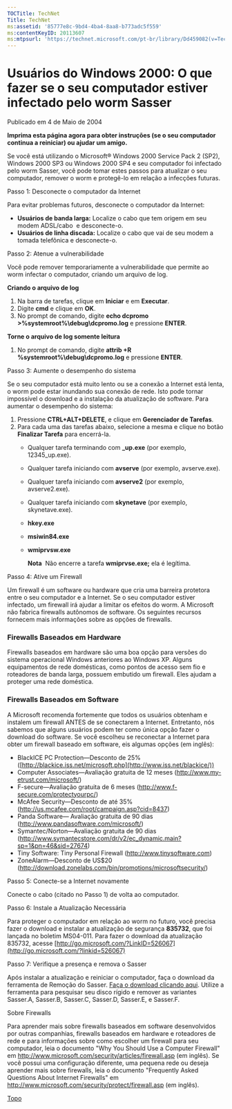 ```yaml
---
TOCTitle: TechNet
Title: TechNet
ms:assetid: '85777e8c-9bd4-4ba4-8aa8-b773adc5f559'
ms:contentKeyID: 20113607
ms:mtpsurl: 'https://technet.microsoft.com/pt-br/library/Dd459082(v=TechNet.10)'
---
```


Usuários do Windows 2000: O que fazer se o seu computador estiver infectado pelo worm Sasser
============================================================================================

Publicado em 4 de Maio de 2004

**Imprima esta página agora para obter instruções (se o seu computador continua a reiniciar) ou ajudar um amigo.**

Se você está utilizando o Microsoft® Windows 2000 Service Pack 2 (SP2), Windows 2000 SP3 ou Windows 2000 SP4 e seu computador foi infectado pelo worm Sasser, você pode tomar estes passos para atualizar o seu computador, remover o worm e protegê-lo em relação a infecções futuras.

Passo 1: Desconecte o computador da Internet

Para evitar problemas futuros, desconecte o computador da Internet:

-   **Usuários de banda larga:** Localize o cabo que tem origem em seu modem ADSL/cabo  e desconecte-o.
-   **Usuários de linha discada:** Localize o cabo que vai de seu modem a tomada telefônica e desconecte-o.

Passo 2: Atenue a vulnerabilidade

Você pode remover temporariamente a vulnerabilidade que permite ao worm infectar o computador, criando um arquivo de log.

**Criando o arquivo de log**

1.  Na barra de tarefas, clique em **Iniciar** e em **Executar**.
2.  Digite **cmd** e clique em **OK**.
3.  No prompt de comando, digite **echo dcpromo &gt;%systemroot%\\debug\\dcpromo.log** e pressione **ENTER**.

**Torne o arquivo de log somente leitura**

1.  No prompt de comando, digite **attrib +R %systemroot%\\debug\\dcpromo.log** e pressione **ENTER**.

Passo 3: Aumente o desempenho do sistema

Se o seu computador está muito lento ou se a conexão a Internet está lenta, o worm pode estar inundando sua conexão de rede. Isto pode tornar impossível o download e a instalação da atualização de software. Para aumentar o desempenho do sistema:

1.  Pressione **CTRL+ALT+DELETE**, e clique em **Gerenciador de Tarefas**.
2.  Para cada uma das tarefas abaixo, selecione a mesma e clique no botão **Finalizar Tarefa** para encerrá-la.
    -   Qualquer tarefa terminando com **\_up.exe** (por exemplo, 12345\_up.exe).
    -   Qualquer tarefa iniciando com **avserve** (por exemplo, avserve.exe).
    -   Qualquer tarefa iniciando com **avserve2** (por exemplo, avserve2.exe).
    -   Qualquer tarefa iniciando com **skynetave** (por exemplo, skynetave.exe).
    -   **hkey.exe**
    -   **msiwin84.exe**
    -   **wmiprvsw.exe**         

        **Nota**  Não encerre a tarefa **wmiprvse.exe;** ela é legítima.

Passo 4: Ative um Firewall

Um firewall é um software ou hardware que cria uma barreira protetora entre o seu computador e a Internet. Se o seu computador estiver infectado, um firewall irá ajudar a limitar os efeitos do worm. A Microsoft não fabrica firewalls autônomos de software. Os seguintes recursos fornecem mais informações sobre as opções de firewalls.

### Firewalls Baseados em Hardware

Firewalls baseados em hardware são uma boa opção para versões do sistema operacional Windows anteriores ao Windows XP. Alguns equipamentos de rede domésticas, como pontos de acesso sem fio e roteadores de banda larga, possuem embutido um firewall. Eles ajudam a proteger uma rede doméstica.

### Firewalls Baseados em Software

A Microsoft recomenda fortemente que todos os usuários obtenham e instalem um firewall ANTES de se conectarem a Internet. Entretanto, nós sabemos que alguns usuários podem ter como única opção fazer o download do software. Se você escolheu se reconectar a Internet para obter um firewall baseado em software, eis algumas opções (em inglês):

-   BlackICE PC Protection—Desconto de 25% ([http://blackice.iss.net/microsoft.php](http://www.iss.net/blackice/))
-   Computer Associates—Avaliação gratuita de 12 meses (<http://www.my-etrust.com/microsoft/>)
-   F-secure—Avaliação gratuita de 6 meses (<http://www.f-secure.com/protectyourpc/>)
-   McAfee Security—Desconto de até 35% (<http://us.mcafee.com/root/campaign.asp?cid=8437>)
-   Panda Software— Avaliação gratuita de 90 dias (<http://www.pandasoftware.com/microsoft/>)
-   Symantec/Norton—Avaliação gratuita de 90 dias (<http://www.symantecstore.com/dr/v2/ec_dynamic.main?sp=1&pn=46&sid=27674>)
-   Tiny Software: Tiny Personal Firewall (<http://www.tinysoftware.com>)
-   ZoneAlarm—Desconto de US$20 (<http://download.zonelabs.com/bin/promotions/microsoftsecurity/>)

Passo 5: Conecte-se a Internet novamente

Conecte o cabo (citado no Passo 1) de volta ao computador.

Passo 6: Instale a Atualização Necessária

Para proteger o computador em relação ao worm no futuro, você precisa fazer o download e instalar a atualização de segurança **835732**, que foi lançada no boletim MS04-011. Para fazer o download da atualização 835732, acesse [http://go.microsoft.com/?LinkID=526067](http://go.microsoft.com/?linkid=526067)

Passo 7: Verifique a presença e remova o Sasser

Após instalar a atualização e reiniciar o computador, faça o download da ferramenta de Remoção do Sasser. [Faça o download clicando aqui](http://www.microsoft.com/downloads/details.aspx?familyid=76c6de7e-1b6b-4fc3-90d4-9fa42d14cc17). Utilize a ferramenta para pesquisar seu disco rígido e remover as variantes Sasser.A, Sasser.B, Sasser.C, Sasser.D, Sasser.E, e Sasser.F.

Sobre Firewalls

Para aprender mais sobre firewalls baseados em software desenvolvidos por outras companhias, firewalls baseados em hardware e roteadores de rede e para informações sobre como escolher um firewall para seu computador, leia o documento "Why You Should Use a Computer Firewall" em <http://www.microsoft.com/security/articles/firewall.asp> (em inglês). Se você possui uma configuração diferente, uma pequena rede ou deseja aprender mais sobre firewalls, leia o documento "Frequently Asked Questions About Internet Firewalls" em <http://www.microsoft.com/security/protect/firewall.asp> (em inglês).

[](#mainsection)[Topo](#mainsection)
